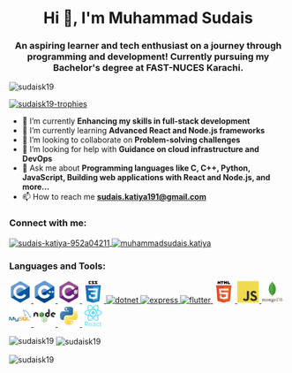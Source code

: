 <h1 align="center">Hi 👋, I'm Muhammad Sudais</h1>
<h3 align="center">
  An aspiring learner and tech enthusiast on a journey through programming and development!
  Currently pursuing my Bachelor's degree at FAST-NUCES Karachi.
</h3>

<p align="left">
  <img
    src="https://komarev.com/ghpvc/?username=sudaisk19&label=Profile%20views&color=0e75b6&style=flat"
    alt="sudaisk19"
  />
</p>

<!-- Updated Trophy Section -->
<p align="left">
  <!-- GitHub Profile Trophy - Dark Theme -->
  <a
    href="https://github.com/ryo-ma/github-profile-trophy"
    target="_blank"
    rel="noopener noreferrer"
  >
    <img
      src="https://github-profile-trophy.vercel.app/?username=Sudaisk19&theme=darkhub"
      alt="sudaisk19-trophies"
    />
  </a>
</p>

- 🔭 I’m currently **Enhancing my skills in full-stack development**  
- 🌱 I’m currently learning **Advanced React and Node.js frameworks**  
- 👯 I’m looking to collaborate on **Problem-solving challenges**  
- 🤝 I’m looking for help with **Guidance on cloud infrastructure and DevOps**  
- 💬 Ask me about **Programming languages like C, C++, Python, JavaScript, Building web applications with React and Node.js, and more…**  
- 📫 How to reach me **sudais.katiya191@gmail.com**

<h3 align="left">Connect with me:</h3>
<p align="left">
  <a href="https://linkedin.com/in/sudais-katiya-952a04211" target="blank">
    <img
      align="center"
      src="https://raw.githubusercontent.com/rahuldkjain/github-profile-readme-generator/master/src/images/icons/Social/linked-in-alt.svg"
      alt="sudais-katiya-952a04211"
      height="30"
      width="40"
    />
  </a>
  <a href="https://fb.com/muhammadsudais.katiya" target="blank">
    <img
      align="center"
      src="https://raw.githubusercontent.com/rahuldkjain/github-profile-readme-generator/master/src/images/icons/Social/facebook.svg"
      alt="muhammadsudais.katiya"
      height="30"
      width="40"
    />
  </a>
</p>

<h3 align="left">Languages and Tools:</h3>
<p align="left">
  <a href="https://www.cprogramming.com/" target="_blank" rel="noreferrer">
    <img
      src="https://raw.githubusercontent.com/devicons/devicon/master/icons/c/c-original.svg"
      alt="c"
      width="40"
      height="40"
    />
  </a>
  <a href="https://www.w3schools.com/cpp/" target="_blank" rel="noreferrer">
    <img
      src="https://raw.githubusercontent.com/devicons/devicon/master/icons/cplusplus/cplusplus-original.svg"
      alt="cplusplus"
      width="40"
      height="40"
    />
  </a>
  <a href="https://www.w3schools.com/cs/" target="_blank" rel="noreferrer">
    <img
      src="https://raw.githubusercontent.com/devicons/devicon/master/icons/csharp/csharp-original.svg"
      alt="csharp"
      width="40"
      height="40"
    />
  </a>
  <a href="https://www.w3schools.com/css/" target="_blank" rel="noreferrer">
    <img
      src="https://raw.githubusercontent.com/devicons/devicon/master/icons/css3/css3-original-wordmark.svg"
      alt="css3"
      width="40"
      height="40"
    />
  </a>
  <a href="https://dotnet.microsoft.com/" target="_blank" rel="noreferrer">
    <img
      src="https://www.vectorlogo.zone/logos/dotnet/dotnet-icon.svg"
      alt="dotnet"
      width="40"
      height="40"
    />
  </a>
  <a href="https://expressjs.com" target="_blank" rel="noreferrer">
    <img
      src="https://img.shields.io/badge/Express.js-000000?style=for-the-badge&logo=express&logoColor=white"
      alt="express"
      width="40"
      height="40"
    />
  </a>
  <a href="https://flutter.dev" target="_blank" rel="noreferrer">
    <img
      src="https://www.vectorlogo.zone/logos/flutterio/flutterio-icon.svg"
      alt="flutter"
      width="40"
      height="40"
    />
  </a>
  <a href="https://www.w3.org/html/" target="_blank" rel="noreferrer">
    <img
      src="https://raw.githubusercontent.com/devicons/devicon/master/icons/html5/html5-original-wordmark.svg"
      alt="html5"
      width="40"
      height="40"
    />
  </a>
  <a href="https://developer.mozilla.org/en-US/docs/Web/JavaScript" target="_blank" rel="noreferrer">
    <img
      src="https://raw.githubusercontent.com/devicons/devicon/master/icons/javascript/javascript-original.svg"
      alt="javascript"
      width="40"
      height="40"
    />
  </a>
  <a href="https://www.mongodb.com/" target="_blank" rel="noreferrer">
    <img
      src="https://raw.githubusercontent.com/devicons/devicon/master/icons/mongodb/mongodb-original-wordmark.svg"
      alt="mongodb"
      width="40"
      height="40"
    />
  </a>
  <a href="https://www.mysql.com/" target="_blank" rel="noreferrer">
    <img
      src="https://raw.githubusercontent.com/devicons/devicon/master/icons/mysql/mysql-original-wordmark.svg"
      alt="mysql"
      width="40"
      height="40"
    />
  </a>
  <a href="https://nodejs.org" target="_blank" rel="noreferrer">
    <img
      src="https://raw.githubusercontent.com/devicons/devicon/master/icons/nodejs/nodejs-original-wordmark.svg"
      alt="nodejs"
      width="40"
      height="40"
    />
  </a>
  <a href="https://www.python.org" target="_blank" rel="noreferrer">
    <img
      src="https://raw.githubusercontent.com/devicons/devicon/master/icons/python/python-original.svg"
      alt="python"
      width="40"
      height="40"
    />
  </a>
  <a href="https://reactjs.org/" target="_blank" rel="noreferrer">
    <img
      src="https://raw.githubusercontent.com/devicons/devicon/master/icons/react/react-original-wordmark.svg"
      alt="react"
      width="40"
      height="40"
    />
  </a>
</p>

<p>
  <img
    align="left"
    src="https://github-readme-stats.vercel.app/api/top-langs?username=sudaisk19&show_icons=true&locale=en&layout=compact"
    alt="sudaisk19"
  />
</p>

<p>
  &nbsp;<img
    align="center"
    src="https://github-readme-stats.vercel.app/api?username=sudaisk19&show_icons=true&locale=en"
    alt="sudaisk19"
  />
</p>

<p>
  <img
    align="center"
    src="https://github-readme-streak-stats.herokuapp.com/?user=sudaisk19&"
    alt="sudaisk19"
  />
</p>
